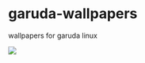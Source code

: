 # garuda-wallpapers

wallpapers for garuda linux

<img src=https://gitlab.com/garuda-linux/themes-and-settings/artwork/garuda-wallpapers/-/raw/master/src/garuda-wallpapers/first-sgs.png/>

